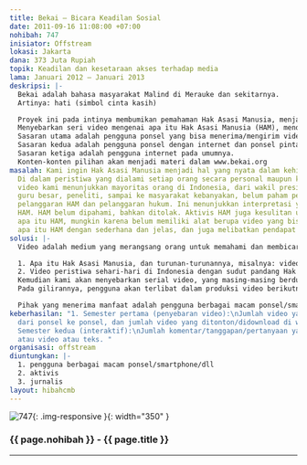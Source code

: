 ```yaml
---
title: Bekai – Bicara Keadilan Sosial
date: 2011-09-16 11:08:00 +07:00
nohibah: 747
inisiator: Offstream
lokasi: Jakarta
dana: 373 Juta Rupiah
topik: Keadilan dan kesetaraan akses terhadap media
lama: Januari 2012 – Januari 2013
deskripsi: |-
  Bekai adalah bahasa masyarakat Malind di Merauke dan sekitarnya.
  Artinya: hati (simbol cinta kasih)

  Proyek ini pada intinya membumikan pemahaman Hak Asasi Manusia, menjadi nyata dalam kehidupan sehari-hari.
  Menyebarkan seri video mengenai apa itu Hak Asasi Manusia (HAM), mendiskusikan-mendebat-dan memberi kontribusi untuk HAM dengan berbagai kebijakan lokal di Indonesia.
  Sasaran utama adalah pengguna ponsel yang bisa menerima/mengirim video tanpa internet.
  Sasaran kedua adalah pengguna ponsel dengan internet dan ponsel pintar (smartphone).
  Sasaran ketiga adalah pengguna internet pada umumnya.
  Konten-konten pilihan akan menjadi materi dalam www.bekai.org
masalah: Kami ingin Hak Asasi Manusia menjadi hal yang nyata dalam kehidupan sehari-hari.
  Di dalam peristiwa yang dialami setiap orang secara personal maupun kelompok. Arsip
  video kami menunjukkan mayoritas orang di Indonesia, dari wakil presiden, menteri,
  guru besar, peneliti, sampai ke masyarakat kebanyakan, belum paham perbedaan antara
  pelanggaran HAM dan pelanggaran hukum. Ini menunjukkan interpretasi yang salah mengenai
  HAM. HAM belum dipahami, bahkan ditolak. Aktivis HAM juga kesulitan untuk menjelaskan
  apa itu HAM, mungkin karena belum memiliki alat berupa video yang bisa menjelaskan
  apa itu HAM dengan sederhana dan jelas, dan juga melibatkan pendapat masyarakat.
solusi: |-
  Video adalah medium yang merangsang orang untuk memahami dan membicarakan sesuatu. Kami akan memproduksi video berseri, setiap video berdurasi di bawah satu menit. Dan kami akan memproduksi minimum 30 judul/tema. Isinya adalah penjelasan yang sederhana, lucu, jelas, menarik mengenai:

  1. Apa itu Hak Asasi Manusia, dan turunan-turunannya, misalnya: video mengenai manusia/warganegara Indonesia yang juga terlahir merdeka dan setara, manusia/warganegara Indonesia tidak boleh disiksa, dll.
  2. Video peristiwa sehari-hari di Indonesia dengan sudut pandang Hak Asasi Manusia.
  Kemudian kami akan menyebarkan serial video, yang masing-masing berdurasi maksimum satu menit itu, ke bermacam ponsel dan smartphone. Dan menyebarkannya melalui youtube, facebook, vimeo, beoscope, engamedia, dll. Kami merancang strategi agar penerima video meneruskan video itu ke ponsel -ponsel lain dan/atau ke orang-orang lain. Bahkan videonya bisa di download dengan kualitas tinggi, untuk kemudian diproyeksikan ke layar besar. Pengguna internet juga bisa melihat/download serial video itu di website www.bekai.org. Dan difasilitasi untuk memberi komentar/tanggapan/pertanyaan dalam bentuk suara/video//teks.
  Pada gilirannya, pengguna akan terlibat dalam produksi video berikutnya. Dalam tahap ini, disediakan hadiah dengan periode harian, mingguan, bulanan, tiga bulanan, akan diberikan kepada orang-orang yang paling banyak berinteraksi.

  Pihak yang menerima manfaat adalah pengguna berbagai macam ponsel/smartphone/dll., aktivis, dan jurnalis.
keberhasilan: "1. Semester pertama (penyebaran video):\nJumlah video yang disebarkan
  dari ponsel ke ponsel, dan jumlah video yang ditonton/didownload di website.\n2.
  Semester kedua (interaktif):\nJumlah komentar/tanggapan/pertanyaan yang berupa suara
  atau video atau teks. "
organisasi: offstream
diuntungkan: |-
  1. pengguna berbagai macam ponsel/smartphone/dll
  2. aktivis
  3. jurnalis
layout: hibahcmb
---
```


![747](/static/img/hibahcmb/747.png){: .img-responsive }{: width="350" }

### {{ page.nohibah }} - {{ page.title }}

---
